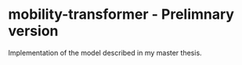 # mobility-transformer - Prelimnary version
Implementation of the model described in my master thesis. 
